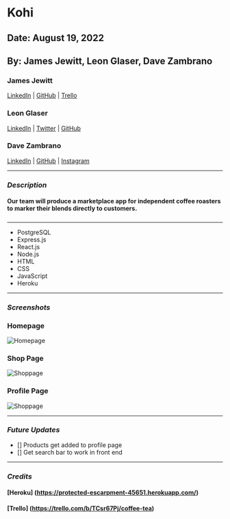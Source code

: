 # Kohi

## Date: August 19, 2022

## By: James Jewitt, Leon Glaser, Dave Zambrano

### James Jewitt

[LinkedIn](https://www.linkedin.com/in/james-jewitt/) |
[GitHub](https://github.com/jamest7783) |
[Trello](https://trello.com/b/Mc0uEhTG/quickchart)

### Leon Glaser

[LinkedIn](https://www.linkedin.com/in/leon-glaser) |
[Twitter](https://twitter.com/sirescapist) |
[GitHub](https://github.com/lnglaser)

### Dave Zambrano

[LinkedIn](https://www.linkedin.com/in/davezambr/) |
[GitHub](https://github.com/dzambr13) |
[Instagram](https://www.instagram.com/dayvuhh/)

---

### **_Description_**

#### **Our team will produce a marketplace app for independent coffee roasters to marker their blends directly to customers.**

#####

---

- PostgreSQL
- Express.js
- React.js
- Node.js
- HTML
- CSS
- JavaScript
- Heroku

---

### **_Screenshots_**

### Homepage

![Homepage](https://cdn.discordapp.com/attachments/994991543712751756/1010173635534803064/unknown.png)

### Shop Page

![Shoppage](https://cdn.discordapp.com/attachments/994991543712751756/1010173991710883870/unknown.png)

### Profile Page

![Shoppage](https://cdn.discordapp.com/attachments/994991543712751756/1010195274934796378/unknown.png)

---

### **_Future Updates_**

- [] Products get added to profile page
- [] Get search bar to work in front end

---

### **_Credits_**

#### [Heroku] (https://protected-escarpment-45651.herokuapp.com/)

#### [Trello] (https://trello.com/b/TCsr67Pj/coffee-tea)
